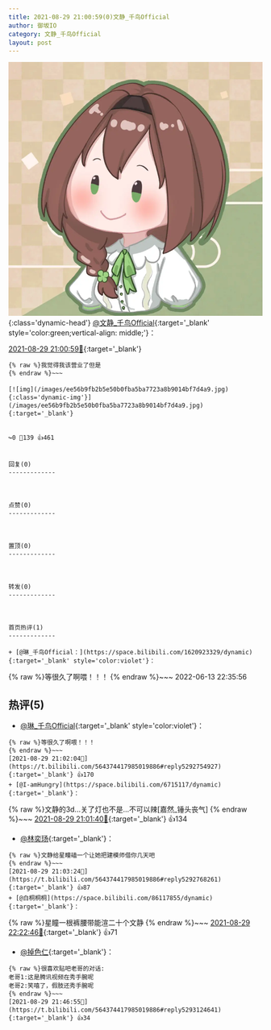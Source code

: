 ```yaml
---
title: 2021-08-29 21:00:59(0)文静_千鸟Official
author: 御坂IO
category: 文静_千鸟Official
layout: post
---
```


![img](/images/ac7482ed1b9a7f203dc68c0c4a77c488a27b108a.jpg){:class='dynamic-head'}
[@文静_千鸟Official](https://space.bilibili.com/667526012/dynamic){:target='_blank' style='color:green;vertical-align: middle;'}：

[2021-08-29 21:00:59🔗](https://t.bilibili.com/564374417985019886){:target='_blank'}

~~~
{% raw %}我觉得我该营业了但是
{% endraw %}~~~

[![img](/images/ee56b9fb2b5e50b0fba5ba7723a8b9014bf7d4a9.jpg){:class='dynamic-img'}](/images/ee56b9fb2b5e50b0fba5ba7723a8b9014bf7d4a9.jpg){:target='_blank'}


↪️0 💬139 👍461


回复(0)
-------------



点赞(0)
-------------



置顶(0)
-------------



转发(0)
-------------



首页热评(1)
-------------

+ [@琳_千鸟Official：](https://space.bilibili.com/1620923329/dynamic){:target='_blank' style='color:violet'}：
~~~
{% raw %}等很久了啊喂！！！
{% endraw %}~~~
2022-06-13 22:35:56


热评(5)
-------------

+ [@琳_千鸟Official](https://space.bilibili.com/1620923329/dynamic){:target='_blank' style='color:violet'}：
~~~
{% raw %}等很久了啊喂！！！
{% endraw %}~~~
[2021-08-29 21:02:04🔗](https://t.bilibili.com/564374417985019886#reply5292754927){:target='_blank'} 👍170
+ [@I-amHungry](https://space.bilibili.com/6715117/dynamic){:target='_blank'}：
~~~
{% raw %}文静的3d...关了灯也不是...不可以辣[嘉然_锤头丧气]
{% endraw %}~~~
[2021-08-29 21:01:40🔗](https://t.bilibili.com/564374417985019886#reply5292757311){:target='_blank'} 👍134
+ [@林奕玚](https://space.bilibili.com/1906931937/dynamic){:target='_blank'}：
~~~
{% raw %}文静给星瞳磕一个让她把建模师借你几天吧
{% endraw %}~~~
[2021-08-29 21:03:24🔗](https://t.bilibili.com/564374417985019886#reply5292768261){:target='_blank'} 👍87
+ [@白桐桐桐](https://space.bilibili.com/86117855/dynamic){:target='_blank'}：
~~~
{% raw %}星瞳一根裤腰带能渲二十个文静
{% endraw %}~~~
[2021-08-29 22:22:46🔗](https://t.bilibili.com/564374417985019886#reply5293444510){:target='_blank'} 👍71
+ [@掉色仁](https://space.bilibili.com/287521614/dynamic){:target='_blank'}：
~~~
{% raw %}很喜欢贴吧老哥的对话:
老哥1:这是腾讯视频在秀手腕呢
老哥2:笑嘻了，假肢还秀手腕呢
{% endraw %}~~~
[2021-08-29 21:46:55🔗](https://t.bilibili.com/564374417985019886#reply5293124641){:target='_blank'} 👍34


